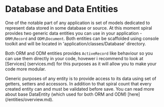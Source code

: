 # Database and Data Entities
One of the notable part of any application is set of models dedicated to represent data stored in some database or source. At this moment spiral provides
two generic data entities you can use in your application - `ORM\Record` and `ODM\Document`. Both entities can be scaffolded using console toolkit and will
be located in 'application/classes/Database' directory.

Both ORM and ODM entities provides `ActiveRecord` like behaviour so you can use them directly in your code, hovewer i recommend to look at [Services] (services.md) for this purposes as it will allow you to make your code more modular.

Generic purposes of any entity is to provide access to its data using set of getters, setters and accessors. In addition to that spiral count that every created entity
can and must be validated before save. You can read more about base DataEntity (which used for both ORM and ODM) [here] (/entities/overview.md).